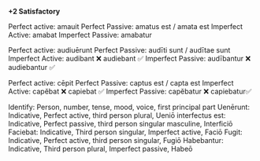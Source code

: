 **+2 Satisfactory**

Perfect active: amauit 
Perfect Passive: amatus est / amata est 
Imperfect Active: amabat 
Imperfect Passive: amabatur 

Perfect active: audiuērunt 
Perfect Passive: audīti sunt / audītae sunt 
Imperfect Active: audibant  ❌ audiebant ✅
Imperfect Passive: audībantur  ❌ audiebantur ✅

Perfect active: cēpit 
Perfect Passive: captus est / capta est 
Imperfect Active: capĕbat  ❌ capiebat ✅
Imperfect Passive: capĕbatur  ❌ capiebatur✅

Identify: Person, number, tense, mood, voice, first principal part 
  Uenērunt: Indicative, Perfect active, third person plural, Ueniō
  interfectus est: Indicative, Perfect passive, third person singular masculine, Interficiō 
  Faciebat: Indicative, Third person singular, Imperfect active, Faciō
  Fugit: Indicative, Perfect active, third person singular, Fugiō 
  Habebantur: Indicative, Third person plural, Imperfect passive, Habeō 
